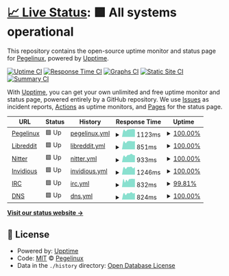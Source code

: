 # [📈 Live Status](https://pegelinuxtop.github.io/status): <!--live status--> **🟩 All systems operational**

This repository contains the open-source uptime monitor and status page for [Pegelinux](https://pegelinuxtop.github.io/status), powered by [Upptime](https://github.com/upptime/upptime).

[![Uptime CI](https://github.com/pegelinuxtop/status/workflows/Uptime%20CI/badge.svg)](https://github.com/pegelinuxtop/status/actions?query=workflow%3A%22Uptime+CI%22)
[![Response Time CI](https://github.com/pegelinuxtop/status/workflows/Response%20Time%20CI/badge.svg)](https://github.com/pegelinuxtop/status/actions?query=workflow%3A%22Response+Time+CI%22)
[![Graphs CI](https://github.com/pegelinuxtop/status/workflows/Graphs%20CI/badge.svg)](https://github.com/pegelinuxtop/status/actions?query=workflow%3A%22Graphs+CI%22)
[![Static Site CI](https://github.com/pegelinuxtop/status/workflows/Static%20Site%20CI/badge.svg)](https://github.com/pegelinuxtop/status/actions?query=workflow%3A%22Static+Site+CI%22)
[![Summary CI](https://github.com/pegelinuxtop/status/workflows/Summary%20CI/badge.svg)](https://github.com/pegelinuxtop/status/actions?query=workflow%3A%22Summary+CI%22)

With [Upptime](https://upptime.js.org), you can get your own unlimited and free uptime monitor and status page, powered entirely by a GitHub repository. We use [Issues](https://github.com/pegelinuxtop/status/issues) as incident reports, [Actions](https://github.com/pegelinuxtop/status/actions) as uptime monitors, and [Pages](https://pegelinuxtop.github.io/status) for the status page.

<!--start: status pages-->
<!-- This summary is generated by Upptime (https://github.com/upptime/upptime) -->
<!-- Do not edit this manually, your changes will be overwritten -->
<!-- prettier-ignore -->
| URL | Status | History | Response Time | Uptime |
| --- | ------ | ------- | ------------- | ------ |
| <img alt="" src="https://icons.duckduckgo.com/ip3/pegelinux.top.ico" height="13"> [Pegelinux](https://pegelinux.top/about) | 🟩 Up | [pegelinux.yml](https://github.com/PegelinuxTop/status/commits/HEAD/history/pegelinux.yml) | <details><summary><img alt="Response time graph" src="./graphs/pegelinux/response-time-week.png" height="20"> 1123ms</summary><br><a href="https://pegelinuxtop.github.io/status/history/pegelinux"><img alt="Response time 1233" src="https://img.shields.io/endpoint?url=https%3A%2F%2Fraw.githubusercontent.com%2FPegelinuxTop%2Fstatus%2FHEAD%2Fapi%2Fpegelinux%2Fresponse-time.json"></a><br><a href="https://pegelinuxtop.github.io/status/history/pegelinux"><img alt="24-hour response time 947" src="https://img.shields.io/endpoint?url=https%3A%2F%2Fraw.githubusercontent.com%2FPegelinuxTop%2Fstatus%2FHEAD%2Fapi%2Fpegelinux%2Fresponse-time-day.json"></a><br><a href="https://pegelinuxtop.github.io/status/history/pegelinux"><img alt="7-day response time 1123" src="https://img.shields.io/endpoint?url=https%3A%2F%2Fraw.githubusercontent.com%2FPegelinuxTop%2Fstatus%2FHEAD%2Fapi%2Fpegelinux%2Fresponse-time-week.json"></a><br><a href="https://pegelinuxtop.github.io/status/history/pegelinux"><img alt="30-day response time 1233" src="https://img.shields.io/endpoint?url=https%3A%2F%2Fraw.githubusercontent.com%2FPegelinuxTop%2Fstatus%2FHEAD%2Fapi%2Fpegelinux%2Fresponse-time-month.json"></a><br><a href="https://pegelinuxtop.github.io/status/history/pegelinux"><img alt="1-year response time 1233" src="https://img.shields.io/endpoint?url=https%3A%2F%2Fraw.githubusercontent.com%2FPegelinuxTop%2Fstatus%2FHEAD%2Fapi%2Fpegelinux%2Fresponse-time-year.json"></a></details> | <details><summary><a href="https://pegelinuxtop.github.io/status/history/pegelinux">100.00%</a></summary><a href="https://pegelinuxtop.github.io/status/history/pegelinux"><img alt="All-time uptime 99.79%" src="https://img.shields.io/endpoint?url=https%3A%2F%2Fraw.githubusercontent.com%2FPegelinuxTop%2Fstatus%2FHEAD%2Fapi%2Fpegelinux%2Fuptime.json"></a><br><a href="https://pegelinuxtop.github.io/status/history/pegelinux"><img alt="24-hour uptime 100.00%" src="https://img.shields.io/endpoint?url=https%3A%2F%2Fraw.githubusercontent.com%2FPegelinuxTop%2Fstatus%2FHEAD%2Fapi%2Fpegelinux%2Fuptime-day.json"></a><br><a href="https://pegelinuxtop.github.io/status/history/pegelinux"><img alt="7-day uptime 100.00%" src="https://img.shields.io/endpoint?url=https%3A%2F%2Fraw.githubusercontent.com%2FPegelinuxTop%2Fstatus%2FHEAD%2Fapi%2Fpegelinux%2Fuptime-week.json"></a><br><a href="https://pegelinuxtop.github.io/status/history/pegelinux"><img alt="30-day uptime 99.79%" src="https://img.shields.io/endpoint?url=https%3A%2F%2Fraw.githubusercontent.com%2FPegelinuxTop%2Fstatus%2FHEAD%2Fapi%2Fpegelinux%2Fuptime-month.json"></a><br><a href="https://pegelinuxtop.github.io/status/history/pegelinux"><img alt="1-year uptime 99.79%" src="https://img.shields.io/endpoint?url=https%3A%2F%2Fraw.githubusercontent.com%2FPegelinuxTop%2Fstatus%2FHEAD%2Fapi%2Fpegelinux%2Fuptime-year.json"></a></details>
| <img alt="" src="https://icons.duckduckgo.com/ip3/libre.pegelinux.top.ico" height="13"> [Libreddit](https://libre.pegelinux.top/info) | 🟩 Up | [libreddit.yml](https://github.com/PegelinuxTop/status/commits/HEAD/history/libreddit.yml) | <details><summary><img alt="Response time graph" src="./graphs/libreddit/response-time-week.png" height="20"> 851ms</summary><br><a href="https://pegelinuxtop.github.io/status/history/libreddit"><img alt="Response time 867" src="https://img.shields.io/endpoint?url=https%3A%2F%2Fraw.githubusercontent.com%2FPegelinuxTop%2Fstatus%2FHEAD%2Fapi%2Flibreddit%2Fresponse-time.json"></a><br><a href="https://pegelinuxtop.github.io/status/history/libreddit"><img alt="24-hour response time 552" src="https://img.shields.io/endpoint?url=https%3A%2F%2Fraw.githubusercontent.com%2FPegelinuxTop%2Fstatus%2FHEAD%2Fapi%2Flibreddit%2Fresponse-time-day.json"></a><br><a href="https://pegelinuxtop.github.io/status/history/libreddit"><img alt="7-day response time 851" src="https://img.shields.io/endpoint?url=https%3A%2F%2Fraw.githubusercontent.com%2FPegelinuxTop%2Fstatus%2FHEAD%2Fapi%2Flibreddit%2Fresponse-time-week.json"></a><br><a href="https://pegelinuxtop.github.io/status/history/libreddit"><img alt="30-day response time 867" src="https://img.shields.io/endpoint?url=https%3A%2F%2Fraw.githubusercontent.com%2FPegelinuxTop%2Fstatus%2FHEAD%2Fapi%2Flibreddit%2Fresponse-time-month.json"></a><br><a href="https://pegelinuxtop.github.io/status/history/libreddit"><img alt="1-year response time 867" src="https://img.shields.io/endpoint?url=https%3A%2F%2Fraw.githubusercontent.com%2FPegelinuxTop%2Fstatus%2FHEAD%2Fapi%2Flibreddit%2Fresponse-time-year.json"></a></details> | <details><summary><a href="https://pegelinuxtop.github.io/status/history/libreddit">100.00%</a></summary><a href="https://pegelinuxtop.github.io/status/history/libreddit"><img alt="All-time uptime 100.00%" src="https://img.shields.io/endpoint?url=https%3A%2F%2Fraw.githubusercontent.com%2FPegelinuxTop%2Fstatus%2FHEAD%2Fapi%2Flibreddit%2Fuptime.json"></a><br><a href="https://pegelinuxtop.github.io/status/history/libreddit"><img alt="24-hour uptime 100.00%" src="https://img.shields.io/endpoint?url=https%3A%2F%2Fraw.githubusercontent.com%2FPegelinuxTop%2Fstatus%2FHEAD%2Fapi%2Flibreddit%2Fuptime-day.json"></a><br><a href="https://pegelinuxtop.github.io/status/history/libreddit"><img alt="7-day uptime 100.00%" src="https://img.shields.io/endpoint?url=https%3A%2F%2Fraw.githubusercontent.com%2FPegelinuxTop%2Fstatus%2FHEAD%2Fapi%2Flibreddit%2Fuptime-week.json"></a><br><a href="https://pegelinuxtop.github.io/status/history/libreddit"><img alt="30-day uptime 100.00%" src="https://img.shields.io/endpoint?url=https%3A%2F%2Fraw.githubusercontent.com%2FPegelinuxTop%2Fstatus%2FHEAD%2Fapi%2Flibreddit%2Fuptime-month.json"></a><br><a href="https://pegelinuxtop.github.io/status/history/libreddit"><img alt="1-year uptime 100.00%" src="https://img.shields.io/endpoint?url=https%3A%2F%2Fraw.githubusercontent.com%2FPegelinuxTop%2Fstatus%2FHEAD%2Fapi%2Flibreddit%2Fuptime-year.json"></a></details>
| <img alt="" src="https://icons.duckduckgo.com/ip3/nitter.pegelinux.top.ico" height="13"> [Nitter](https://nitter.pegelinux.top) | 🟩 Up | [nitter.yml](https://github.com/PegelinuxTop/status/commits/HEAD/history/nitter.yml) | <details><summary><img alt="Response time graph" src="./graphs/nitter/response-time-week.png" height="20"> 933ms</summary><br><a href="https://pegelinuxtop.github.io/status/history/nitter"><img alt="Response time 898" src="https://img.shields.io/endpoint?url=https%3A%2F%2Fraw.githubusercontent.com%2FPegelinuxTop%2Fstatus%2FHEAD%2Fapi%2Fnitter%2Fresponse-time.json"></a><br><a href="https://pegelinuxtop.github.io/status/history/nitter"><img alt="24-hour response time 743" src="https://img.shields.io/endpoint?url=https%3A%2F%2Fraw.githubusercontent.com%2FPegelinuxTop%2Fstatus%2FHEAD%2Fapi%2Fnitter%2Fresponse-time-day.json"></a><br><a href="https://pegelinuxtop.github.io/status/history/nitter"><img alt="7-day response time 933" src="https://img.shields.io/endpoint?url=https%3A%2F%2Fraw.githubusercontent.com%2FPegelinuxTop%2Fstatus%2FHEAD%2Fapi%2Fnitter%2Fresponse-time-week.json"></a><br><a href="https://pegelinuxtop.github.io/status/history/nitter"><img alt="30-day response time 898" src="https://img.shields.io/endpoint?url=https%3A%2F%2Fraw.githubusercontent.com%2FPegelinuxTop%2Fstatus%2FHEAD%2Fapi%2Fnitter%2Fresponse-time-month.json"></a><br><a href="https://pegelinuxtop.github.io/status/history/nitter"><img alt="1-year response time 898" src="https://img.shields.io/endpoint?url=https%3A%2F%2Fraw.githubusercontent.com%2FPegelinuxTop%2Fstatus%2FHEAD%2Fapi%2Fnitter%2Fresponse-time-year.json"></a></details> | <details><summary><a href="https://pegelinuxtop.github.io/status/history/nitter">100.00%</a></summary><a href="https://pegelinuxtop.github.io/status/history/nitter"><img alt="All-time uptime 100.00%" src="https://img.shields.io/endpoint?url=https%3A%2F%2Fraw.githubusercontent.com%2FPegelinuxTop%2Fstatus%2FHEAD%2Fapi%2Fnitter%2Fuptime.json"></a><br><a href="https://pegelinuxtop.github.io/status/history/nitter"><img alt="24-hour uptime 100.00%" src="https://img.shields.io/endpoint?url=https%3A%2F%2Fraw.githubusercontent.com%2FPegelinuxTop%2Fstatus%2FHEAD%2Fapi%2Fnitter%2Fuptime-day.json"></a><br><a href="https://pegelinuxtop.github.io/status/history/nitter"><img alt="7-day uptime 100.00%" src="https://img.shields.io/endpoint?url=https%3A%2F%2Fraw.githubusercontent.com%2FPegelinuxTop%2Fstatus%2FHEAD%2Fapi%2Fnitter%2Fuptime-week.json"></a><br><a href="https://pegelinuxtop.github.io/status/history/nitter"><img alt="30-day uptime 100.00%" src="https://img.shields.io/endpoint?url=https%3A%2F%2Fraw.githubusercontent.com%2FPegelinuxTop%2Fstatus%2FHEAD%2Fapi%2Fnitter%2Fuptime-month.json"></a><br><a href="https://pegelinuxtop.github.io/status/history/nitter"><img alt="1-year uptime 100.00%" src="https://img.shields.io/endpoint?url=https%3A%2F%2Fraw.githubusercontent.com%2FPegelinuxTop%2Fstatus%2FHEAD%2Fapi%2Fnitter%2Fuptime-year.json"></a></details>
| <img alt="" src="https://icons.duckduckgo.com/ip3/youtube.pegelinux.top.ico" height="13"> [Invidious](https://youtube.pegelinux.top/preferences) | 🟩 Up | [invidious.yml](https://github.com/PegelinuxTop/status/commits/HEAD/history/invidious.yml) | <details><summary><img alt="Response time graph" src="./graphs/invidious/response-time-week.png" height="20"> 1246ms</summary><br><a href="https://pegelinuxtop.github.io/status/history/invidious"><img alt="Response time 1277" src="https://img.shields.io/endpoint?url=https%3A%2F%2Fraw.githubusercontent.com%2FPegelinuxTop%2Fstatus%2FHEAD%2Fapi%2Finvidious%2Fresponse-time.json"></a><br><a href="https://pegelinuxtop.github.io/status/history/invidious"><img alt="24-hour response time 910" src="https://img.shields.io/endpoint?url=https%3A%2F%2Fraw.githubusercontent.com%2FPegelinuxTop%2Fstatus%2FHEAD%2Fapi%2Finvidious%2Fresponse-time-day.json"></a><br><a href="https://pegelinuxtop.github.io/status/history/invidious"><img alt="7-day response time 1246" src="https://img.shields.io/endpoint?url=https%3A%2F%2Fraw.githubusercontent.com%2FPegelinuxTop%2Fstatus%2FHEAD%2Fapi%2Finvidious%2Fresponse-time-week.json"></a><br><a href="https://pegelinuxtop.github.io/status/history/invidious"><img alt="30-day response time 1277" src="https://img.shields.io/endpoint?url=https%3A%2F%2Fraw.githubusercontent.com%2FPegelinuxTop%2Fstatus%2FHEAD%2Fapi%2Finvidious%2Fresponse-time-month.json"></a><br><a href="https://pegelinuxtop.github.io/status/history/invidious"><img alt="1-year response time 1277" src="https://img.shields.io/endpoint?url=https%3A%2F%2Fraw.githubusercontent.com%2FPegelinuxTop%2Fstatus%2FHEAD%2Fapi%2Finvidious%2Fresponse-time-year.json"></a></details> | <details><summary><a href="https://pegelinuxtop.github.io/status/history/invidious">100.00%</a></summary><a href="https://pegelinuxtop.github.io/status/history/invidious"><img alt="All-time uptime 100.00%" src="https://img.shields.io/endpoint?url=https%3A%2F%2Fraw.githubusercontent.com%2FPegelinuxTop%2Fstatus%2FHEAD%2Fapi%2Finvidious%2Fuptime.json"></a><br><a href="https://pegelinuxtop.github.io/status/history/invidious"><img alt="24-hour uptime 100.00%" src="https://img.shields.io/endpoint?url=https%3A%2F%2Fraw.githubusercontent.com%2FPegelinuxTop%2Fstatus%2FHEAD%2Fapi%2Finvidious%2Fuptime-day.json"></a><br><a href="https://pegelinuxtop.github.io/status/history/invidious"><img alt="7-day uptime 100.00%" src="https://img.shields.io/endpoint?url=https%3A%2F%2Fraw.githubusercontent.com%2FPegelinuxTop%2Fstatus%2FHEAD%2Fapi%2Finvidious%2Fuptime-week.json"></a><br><a href="https://pegelinuxtop.github.io/status/history/invidious"><img alt="30-day uptime 100.00%" src="https://img.shields.io/endpoint?url=https%3A%2F%2Fraw.githubusercontent.com%2FPegelinuxTop%2Fstatus%2FHEAD%2Fapi%2Finvidious%2Fuptime-month.json"></a><br><a href="https://pegelinuxtop.github.io/status/history/invidious"><img alt="1-year uptime 100.00%" src="https://img.shields.io/endpoint?url=https%3A%2F%2Fraw.githubusercontent.com%2FPegelinuxTop%2Fstatus%2FHEAD%2Fapi%2Finvidious%2Fuptime-year.json"></a></details>
| <img alt="" src="https://icons.duckduckgo.com/ip3/irc.pegelinux.top.ico" height="13"> [IRC](https://irc.pegelinux.top) | 🟩 Up | [irc.yml](https://github.com/PegelinuxTop/status/commits/HEAD/history/irc.yml) | <details><summary><img alt="Response time graph" src="./graphs/irc/response-time-week.png" height="20"> 832ms</summary><br><a href="https://pegelinuxtop.github.io/status/history/irc"><img alt="Response time 943" src="https://img.shields.io/endpoint?url=https%3A%2F%2Fraw.githubusercontent.com%2FPegelinuxTop%2Fstatus%2FHEAD%2Fapi%2Firc%2Fresponse-time.json"></a><br><a href="https://pegelinuxtop.github.io/status/history/irc"><img alt="24-hour response time 796" src="https://img.shields.io/endpoint?url=https%3A%2F%2Fraw.githubusercontent.com%2FPegelinuxTop%2Fstatus%2FHEAD%2Fapi%2Firc%2Fresponse-time-day.json"></a><br><a href="https://pegelinuxtop.github.io/status/history/irc"><img alt="7-day response time 832" src="https://img.shields.io/endpoint?url=https%3A%2F%2Fraw.githubusercontent.com%2FPegelinuxTop%2Fstatus%2FHEAD%2Fapi%2Firc%2Fresponse-time-week.json"></a><br><a href="https://pegelinuxtop.github.io/status/history/irc"><img alt="30-day response time 943" src="https://img.shields.io/endpoint?url=https%3A%2F%2Fraw.githubusercontent.com%2FPegelinuxTop%2Fstatus%2FHEAD%2Fapi%2Firc%2Fresponse-time-month.json"></a><br><a href="https://pegelinuxtop.github.io/status/history/irc"><img alt="1-year response time 943" src="https://img.shields.io/endpoint?url=https%3A%2F%2Fraw.githubusercontent.com%2FPegelinuxTop%2Fstatus%2FHEAD%2Fapi%2Firc%2Fresponse-time-year.json"></a></details> | <details><summary><a href="https://pegelinuxtop.github.io/status/history/irc">99.81%</a></summary><a href="https://pegelinuxtop.github.io/status/history/irc"><img alt="All-time uptime 99.85%" src="https://img.shields.io/endpoint?url=https%3A%2F%2Fraw.githubusercontent.com%2FPegelinuxTop%2Fstatus%2FHEAD%2Fapi%2Firc%2Fuptime.json"></a><br><a href="https://pegelinuxtop.github.io/status/history/irc"><img alt="24-hour uptime 100.00%" src="https://img.shields.io/endpoint?url=https%3A%2F%2Fraw.githubusercontent.com%2FPegelinuxTop%2Fstatus%2FHEAD%2Fapi%2Firc%2Fuptime-day.json"></a><br><a href="https://pegelinuxtop.github.io/status/history/irc"><img alt="7-day uptime 99.81%" src="https://img.shields.io/endpoint?url=https%3A%2F%2Fraw.githubusercontent.com%2FPegelinuxTop%2Fstatus%2FHEAD%2Fapi%2Firc%2Fuptime-week.json"></a><br><a href="https://pegelinuxtop.github.io/status/history/irc"><img alt="30-day uptime 99.85%" src="https://img.shields.io/endpoint?url=https%3A%2F%2Fraw.githubusercontent.com%2FPegelinuxTop%2Fstatus%2FHEAD%2Fapi%2Firc%2Fuptime-month.json"></a><br><a href="https://pegelinuxtop.github.io/status/history/irc"><img alt="1-year uptime 99.85%" src="https://img.shields.io/endpoint?url=https%3A%2F%2Fraw.githubusercontent.com%2FPegelinuxTop%2Fstatus%2FHEAD%2Fapi%2Firc%2Fuptime-year.json"></a></details>
| <img alt="" src="https://icons.duckduckgo.com/ip3/doh.rezhajul.io.ico" height="13"> [DNS](https://doh.rezhajul.io) | 🟩 Up | [dns.yml](https://github.com/PegelinuxTop/status/commits/HEAD/history/dns.yml) | <details><summary><img alt="Response time graph" src="./graphs/dns/response-time-week.png" height="20"> 824ms</summary><br><a href="https://pegelinuxtop.github.io/status/history/dns"><img alt="Response time 849" src="https://img.shields.io/endpoint?url=https%3A%2F%2Fraw.githubusercontent.com%2FPegelinuxTop%2Fstatus%2FHEAD%2Fapi%2Fdns%2Fresponse-time.json"></a><br><a href="https://pegelinuxtop.github.io/status/history/dns"><img alt="24-hour response time 687" src="https://img.shields.io/endpoint?url=https%3A%2F%2Fraw.githubusercontent.com%2FPegelinuxTop%2Fstatus%2FHEAD%2Fapi%2Fdns%2Fresponse-time-day.json"></a><br><a href="https://pegelinuxtop.github.io/status/history/dns"><img alt="7-day response time 824" src="https://img.shields.io/endpoint?url=https%3A%2F%2Fraw.githubusercontent.com%2FPegelinuxTop%2Fstatus%2FHEAD%2Fapi%2Fdns%2Fresponse-time-week.json"></a><br><a href="https://pegelinuxtop.github.io/status/history/dns"><img alt="30-day response time 849" src="https://img.shields.io/endpoint?url=https%3A%2F%2Fraw.githubusercontent.com%2FPegelinuxTop%2Fstatus%2FHEAD%2Fapi%2Fdns%2Fresponse-time-month.json"></a><br><a href="https://pegelinuxtop.github.io/status/history/dns"><img alt="1-year response time 849" src="https://img.shields.io/endpoint?url=https%3A%2F%2Fraw.githubusercontent.com%2FPegelinuxTop%2Fstatus%2FHEAD%2Fapi%2Fdns%2Fresponse-time-year.json"></a></details> | <details><summary><a href="https://pegelinuxtop.github.io/status/history/dns">100.00%</a></summary><a href="https://pegelinuxtop.github.io/status/history/dns"><img alt="All-time uptime 100.00%" src="https://img.shields.io/endpoint?url=https%3A%2F%2Fraw.githubusercontent.com%2FPegelinuxTop%2Fstatus%2FHEAD%2Fapi%2Fdns%2Fuptime.json"></a><br><a href="https://pegelinuxtop.github.io/status/history/dns"><img alt="24-hour uptime 100.00%" src="https://img.shields.io/endpoint?url=https%3A%2F%2Fraw.githubusercontent.com%2FPegelinuxTop%2Fstatus%2FHEAD%2Fapi%2Fdns%2Fuptime-day.json"></a><br><a href="https://pegelinuxtop.github.io/status/history/dns"><img alt="7-day uptime 100.00%" src="https://img.shields.io/endpoint?url=https%3A%2F%2Fraw.githubusercontent.com%2FPegelinuxTop%2Fstatus%2FHEAD%2Fapi%2Fdns%2Fuptime-week.json"></a><br><a href="https://pegelinuxtop.github.io/status/history/dns"><img alt="30-day uptime 100.00%" src="https://img.shields.io/endpoint?url=https%3A%2F%2Fraw.githubusercontent.com%2FPegelinuxTop%2Fstatus%2FHEAD%2Fapi%2Fdns%2Fuptime-month.json"></a><br><a href="https://pegelinuxtop.github.io/status/history/dns"><img alt="1-year uptime 100.00%" src="https://img.shields.io/endpoint?url=https%3A%2F%2Fraw.githubusercontent.com%2FPegelinuxTop%2Fstatus%2FHEAD%2Fapi%2Fdns%2Fuptime-year.json"></a></details>

<!--end: status pages-->

[**Visit our status website →**](https://pegelinuxtop.github.io/status)

## 📄 License

- Powered by: [Upptime](https://github.com/upptime/upptime)
- Code: [MIT](./LICENSE) © [Pegelinux](https://pegelinuxtop.github.io/status)
- Data in the `./history` directory: [Open Database License](https://opendatacommons.org/licenses/odbl/1-0/)
